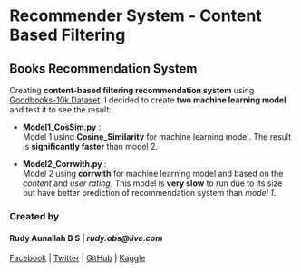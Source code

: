# Recommender System - Content Based Filtering #

## Books Recommendation System ##

Creating **content-based filtering recommendation system** using [Goodbooks-10k Dataset](https://github.com/zygmuntz/goodbooks-10k). I decided to create **two machine learning model** and test it to see the result:

- **Model1_CosSim.py** :  
Model 1 using **Cosine_Similarity** for machine learning model. The result is **significantly faster** than model 2.  

- **Model2_Corrwith.py** :  
Model 2 using **corrwith** for machine learning model and based on the _content_ and _user rating_. This model is **very slow** to run due to its size but have better prediction of recommendation system than _model 1_.

### Created by ###

#### Rudy Aunallah B S | _rudy.abs@live.com_ ####

[Facebook](https://www.facebook.com/rudy.bumisatrio) |
[Twitter](https://twitter.com/rudy_bumi) |
[GitHub](https://github.com/rudyabs) |
[Kaggle](https://www.kaggle.com/rudyabs)